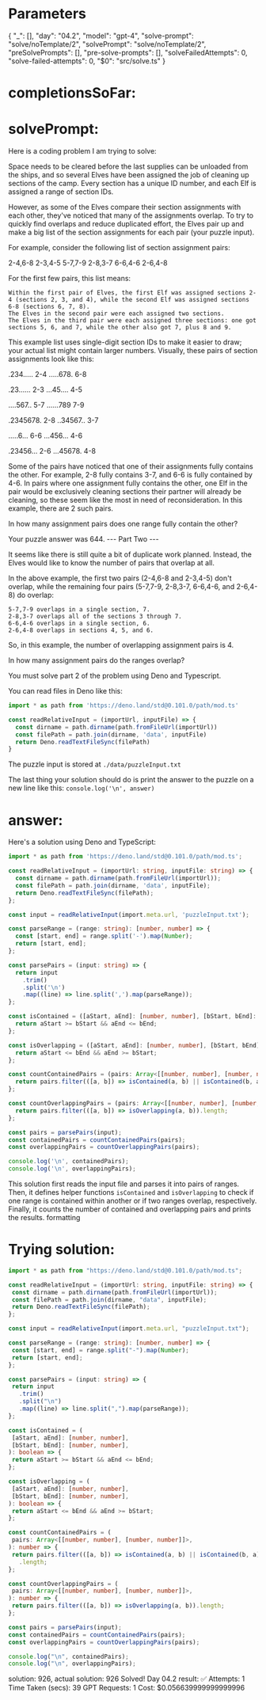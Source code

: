 # Parameters

{
  "_": [],
  "day": "04.2",
  "model": "gpt-4",
  "solve-prompt": "solve/noTemplate/2",
  "solvePrompt": "solve/noTemplate/2",
  "preSolvePrompts": [],
  "pre-solve-prompts": [],
  "solveFailedAttempts": 0,
  "solve-failed-attempts": 0,
  "$0": "src/solve.ts"
}

# completionsSoFar: 




# solvePrompt:

Here is a coding problem I am trying to solve:

Space needs to be cleared before the last supplies can be unloaded from the ships, and so several Elves have been assigned the job of cleaning up sections of the camp. Every section has a unique ID number, and each Elf is assigned a range of section IDs.

However, as some of the Elves compare their section assignments with each other, they've noticed that many of the assignments overlap. To try to quickly find overlaps and reduce duplicated effort, the Elves pair up and make a big list of the section assignments for each pair (your puzzle input).

For example, consider the following list of section assignment pairs:

2-4,6-8
2-3,4-5
5-7,7-9
2-8,3-7
6-6,4-6
2-6,4-8

For the first few pairs, this list means:

    Within the first pair of Elves, the first Elf was assigned sections 2-4 (sections 2, 3, and 4), while the second Elf was assigned sections 6-8 (sections 6, 7, 8).
    The Elves in the second pair were each assigned two sections.
    The Elves in the third pair were each assigned three sections: one got sections 5, 6, and 7, while the other also got 7, plus 8 and 9.

This example list uses single-digit section IDs to make it easier to draw; your actual list might contain larger numbers. Visually, these pairs of section assignments look like this:

.234.....  2-4
.....678.  6-8

.23......  2-3
...45....  4-5

....567..  5-7
......789  7-9

.2345678.  2-8
..34567..  3-7

.....6...  6-6
...456...  4-6

.23456...  2-6
...45678.  4-8

Some of the pairs have noticed that one of their assignments fully contains the other. For example, 2-8 fully contains 3-7, and 6-6 is fully contained by 4-6. In pairs where one assignment fully contains the other, one Elf in the pair would be exclusively cleaning sections their partner will already be cleaning, so these seem like the most in need of reconsideration. In this example, there are 2 such pairs.

In how many assignment pairs does one range fully contain the other?

Your puzzle answer was 644.
--- Part Two ---

It seems like there is still quite a bit of duplicate work planned. Instead, the Elves would like to know the number of pairs that overlap at all.

In the above example, the first two pairs (2-4,6-8 and 2-3,4-5) don't overlap, while the remaining four pairs (5-7,7-9, 2-8,3-7, 6-6,4-6, and 2-6,4-8) do overlap:

    5-7,7-9 overlaps in a single section, 7.
    2-8,3-7 overlaps all of the sections 3 through 7.
    6-6,4-6 overlaps in a single section, 6.
    2-6,4-8 overlaps in sections 4, 5, and 6.

So, in this example, the number of overlapping assignment pairs is 4.

In how many assignment pairs do the ranges overlap?


You must solve part 2 of the problem using Deno and Typescript.

You can read files in Deno like this:

```typescript
import * as path from 'https://deno.land/std@0.101.0/path/mod.ts'

const readRelativeInput = (importUrl, inputFile) => {
  const dirname = path.dirname(path.fromFileUrl(importUrl))
  const filePath = path.join(dirname, 'data', inputFile)
  return Deno.readTextFileSync(filePath)
}
```

The puzzle input is stored at `./data/puzzleInput.txt`

The last thing your solution should do is print the answer to the puzzle on a new line like this: `console.log('\n', answer)`


# answer: 

Here's a solution using Deno and TypeScript:

```typescript
import * as path from 'https://deno.land/std@0.101.0/path/mod.ts';

const readRelativeInput = (importUrl: string, inputFile: string) => {
  const dirname = path.dirname(path.fromFileUrl(importUrl));
  const filePath = path.join(dirname, 'data', inputFile);
  return Deno.readTextFileSync(filePath);
};

const input = readRelativeInput(import.meta.url, 'puzzleInput.txt');

const parseRange = (range: string): [number, number] => {
  const [start, end] = range.split('-').map(Number);
  return [start, end];
};

const parsePairs = (input: string) => {
  return input
    .trim()
    .split('\n')
    .map((line) => line.split(',').map(parseRange));
};

const isContained = ([aStart, aEnd]: [number, number], [bStart, bEnd]: [number, number]): boolean => {
  return aStart >= bStart && aEnd <= bEnd;
};

const isOverlapping = ([aStart, aEnd]: [number, number], [bStart, bEnd]: [number, number]): boolean => {
  return aStart <= bEnd && aEnd >= bStart;
};

const countContainedPairs = (pairs: Array<[[number, number], [number, number]]>): number => {
  return pairs.filter(([a, b]) => isContained(a, b) || isContained(b, a)).length;
};

const countOverlappingPairs = (pairs: Array<[[number, number], [number, number]]>): number => {
  return pairs.filter(([a, b]) => isOverlapping(a, b)).length;
};

const pairs = parsePairs(input);
const containedPairs = countContainedPairs(pairs);
const overlappingPairs = countOverlappingPairs(pairs);

console.log('\n', containedPairs);
console.log('\n', overlappingPairs);
```

This solution first reads the input file and parses it into pairs of ranges. Then, it defines helper functions `isContained` and `isOverlapping` to check if one range is contained within another or if two ranges overlap, respectively. Finally, it counts the number of contained and overlapping pairs and prints the results.
formatting
# Trying solution: 

 ```typescript
import * as path from "https://deno.land/std@0.101.0/path/mod.ts";

const readRelativeInput = (importUrl: string, inputFile: string) => {
  const dirname = path.dirname(path.fromFileUrl(importUrl));
  const filePath = path.join(dirname, "data", inputFile);
  return Deno.readTextFileSync(filePath);
};

const input = readRelativeInput(import.meta.url, "puzzleInput.txt");

const parseRange = (range: string): [number, number] => {
  const [start, end] = range.split("-").map(Number);
  return [start, end];
};

const parsePairs = (input: string) => {
  return input
    .trim()
    .split("\n")
    .map((line) => line.split(",").map(parseRange));
};

const isContained = (
  [aStart, aEnd]: [number, number],
  [bStart, bEnd]: [number, number],
): boolean => {
  return aStart >= bStart && aEnd <= bEnd;
};

const isOverlapping = (
  [aStart, aEnd]: [number, number],
  [bStart, bEnd]: [number, number],
): boolean => {
  return aStart <= bEnd && aEnd >= bStart;
};

const countContainedPairs = (
  pairs: Array<[[number, number], [number, number]]>,
): number => {
  return pairs.filter(([a, b]) => isContained(a, b) || isContained(b, a))
    .length;
};

const countOverlappingPairs = (
  pairs: Array<[[number, number], [number, number]]>,
): number => {
  return pairs.filter(([a, b]) => isOverlapping(a, b)).length;
};

const pairs = parsePairs(input);
const containedPairs = countContainedPairs(pairs);
const overlappingPairs = countOverlappingPairs(pairs);

console.log("\n", containedPairs);
console.log("\n", overlappingPairs);

``` 

solution: 926, actual solution: 926
Solved!
Day 04.2 result: ✅   Attempts: 1  Time Taken (secs): 39   GPT Requests: 1   Cost: $0.056639999999999996
